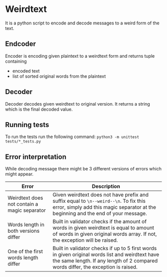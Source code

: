 # Weirdtext
It is a python script to encode and decode messages to a weird form of the text. 

## Endcoder

Encoder is encoding given plaintext to a weirdtext form and returns tuple containing
- encoded text
- list of sorted original words from the plaintext

## Decoder
Decoder decodes given weirdtext to original version. It returns a string which is the final decoded value.

## Running tests
To run the tests run the following command:
`python3 -m unittest tests/*_tests.py`

## Error interpretation
While decoding message there might be 3 different versions of errors which might appear.

Error | Description |
------|-------------|
Weirdtext does not contain a magic separator | Given weirdtext does not have prefix and suffix equal to `\n--weird--\n`. To fix this error, simply add this magic separator at the beginning and the end of your message.
Words length in both versions differ | Built in validator checks if the amount of words in given weirdtext is equal to amount of words in given original words array. If not, the exception will be raised.
One of the first words length differ | Built in validator checks if up to 5 first words in given original words list and weirdtext have the same length. If any length of 2 compared words differ, the exception is raised. 
